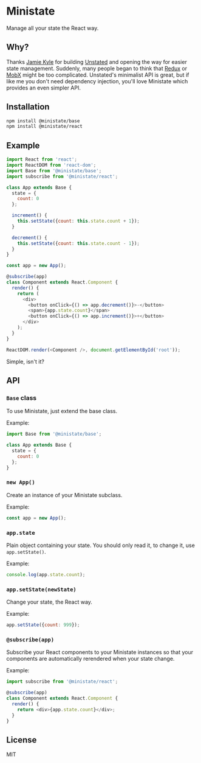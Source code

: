 # Ministate

Manage all your state the React way.

## Why?

Thanks [Jamie Kyle](https://github.com/jamiebuilds) for building [Unstated](https://unstated.io/) and opening the way for easier state management. Suddenly, many people began to think that [Redux](https://redux.js.org/) or [MobX](https://mobx.js.org/) might be too complicated. Unstated's minimalist API is great, but if like me you don't need dependency injection, you'll love Ministate which provides an even simpler API.

## Installation

```bash
npm install @ministate/base
npm install @ministate/react
```

## Example

```js
import React from 'react';
import ReactDOM from 'react-dom';
import Base from '@ministate/base';
import subscribe from '@ministate/react';

class App extends Base {
  state = {
    count: 0
  };

  increment() {
    this.setState({count: this.state.count + 1});
  }

  decrement() {
    this.setState({count: this.state.count - 1});
  }
}

const app = new App();

@subscribe(app)
class Component extends React.Component {
  render() {
    return (
      <div>
        <button onClick={() => app.decrement()}>-</button>
        <span>{app.state.count}</span>
        <button onClick={() => app.increment()}>+</button>
      </div>
    );
  }
}

ReactDOM.render(<Component />, document.getElementById('root'));
```

Simple, isn't it?

## API

### `Base` class

To use Ministate, just extend the base class.

Example:

```js
import Base from '@ministate/base';

class App extends Base {
  state = {
    count: 0
  };
}
```

### `new App()`

Create an instance of your Ministate subclass.

Example:

```js
const app = new App();
```

### `app.state`

Plain object containing your state. You should only read it, to change it, use `app.setState()`.

Example:

```js
console.log(app.state.count);
```

### `app.setState(newState)`

Change your state, the React way.

Example:

```js
app.setState({count: 999});
```

### `@subscribe(app)`

Subscribe your React components to your Ministate instances so that your components are automatically rerendered when your state change.

Example:

```js
import subscribe from '@ministate/react';

@subscribe(app)
class Component extends React.Component {
  render() {
    return <div>{app.state.count}</div>;
  }
}
```

## License

MIT
